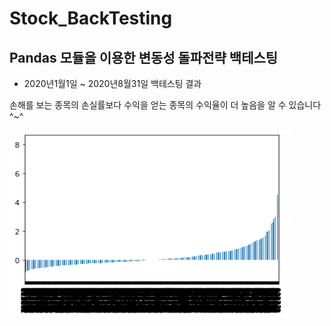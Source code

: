 # Stock_BackTesting
Pandas 모듈을 이용한 변동성 돌파전략 백테스팅
--------------------------------------------------------

- 2020년1월1일 ~ 2020년8월31일 백테스팅 결과

손해를 보는 종목의 손실률보다 수익을 얻는 종목의 수익율이 더 높음을 알 수 있습니다^~^

<img src="result.PNG" height="300" width="450"/>

